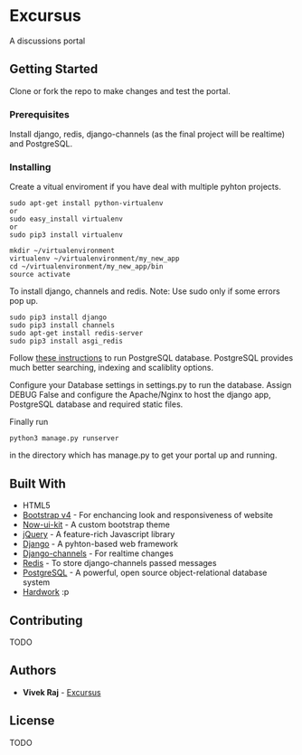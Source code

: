 # Excursus

A discussions portal

## Getting Started

Clone or fork the repo to make changes and test the portal.

### Prerequisites

Install django, redis, django-channels (as the final project will be realtime) and PostgreSQL.


### Installing

Create a vitual enviroment if you have deal with multiple pyhton projects.

```
sudo apt-get install python-virtualenv
or
sudo easy_install virtualenv
or
sudo pip3 install virtualenv
```

```
mkdir ~/virtualenvironment
virtualenv ~/virtualenvironment/my_new_app
cd ~/virtualenvironment/my_new_app/bin
source activate
```

To install django, channels and redis.
Note: Use sudo only if some errors pop up.

```
sudo pip3 install django
sudo pip3 install channels
sudo apt-get install redis-server
sudo pip3 install asgi_redis
```

Follow [these instructions](https://www.digitalocean.com/community/tutorials/how-to-use-postgresql-with-your-django-application-on-ubuntu-14-04) to run PostgreSQL database.
PostgreSQL provides much better searching, indexing and scaliblity options.

Configure your Database settings in settings.py to run the database. Assign DEBUG False and configure the Apache/Nginx to host the django app, PostgreSQL database and required static files.

Finally run

```
python3 manage.py runserver
```

in the directory which has manage.py to get your portal up and running.


## Built With

* HTML5
* [Bootstrap v4](https://getbootstrap.com/docs/4.0/getting-started/introduction/) - For enchancing look and responsiveness of website
* [Now-ui-kit](http://demos.creative-tim.com/now-ui-kit/presentation.html) - A custom bootstrap theme
* [jQuery](https://jquery.com/) - A feature-rich Javascript library
* [Django](https://www.djangoproject.com/) - A pyhton-based web framework
* [Django-channels](https://channels.readthedocs.io/en/stable/) - For realtime changes
* [Redis](https://redis.io/) - To store django-channels passed messages
* [PostgreSQL](https://www.postgresql.org/) -  A powerful, open source object-relational database system
* [Hardwork](https://www.google.co.in/search?source=hp&q=hard+work+meaning&oq=hard+work+&gs_l=psy-ab.3.0.0i67k1l4.613.2084.0.2841.5.4.0.0.0.0.238.514.0j2j1.3.0....0...1.1.64.psy-ab..2.3.511.0..35i39k1.0.QbCZoSQ6rCk) :p

## Contributing

TODO

## Authors

* **Vivek Raj**  - [Excursus](https://github.com/codervivek/excursus)

## License

TODO


